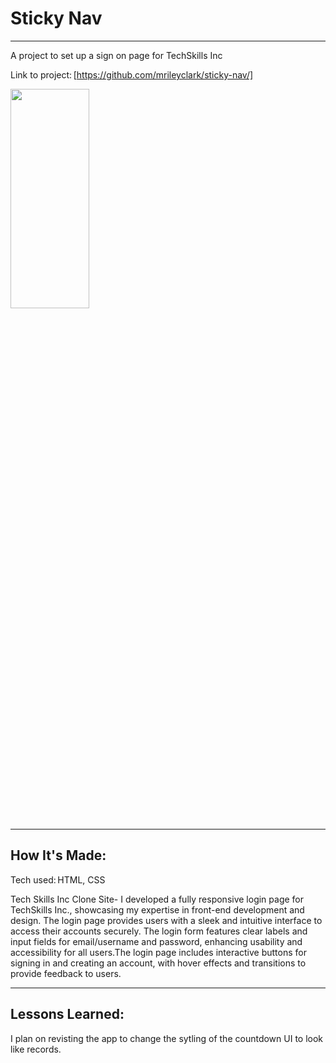 # Sticky Nav

****

A project to set up a sign on page for TechSkills Inc

Link to project: [https://github.com/mrileyclark/sticky-nav/]


<img src="https://codepen.io/maryrClark/pen/MWqNgNr/image/large.png" width="50%" height="30%">

****

## How It's Made: 

Tech used: HTML, CSS

Tech Skills Inc Clone Site- I developed a fully responsive login page for TechSkills Inc., showcasing my expertise in front-end development
and design. The login page provides users with a sleek and intuitive interface to access their accounts securely. The login form features clear labels 
and input fields for email/username and password, enhancing usability and accessibility for all users.The login page includes interactive buttons for signing in 
and creating an account, with hover effects and transitions to provide feedback to users.
****

 ## Lessons Learned: 

I plan on revisting the app to change the sytling of the countdown UI to look like records.

